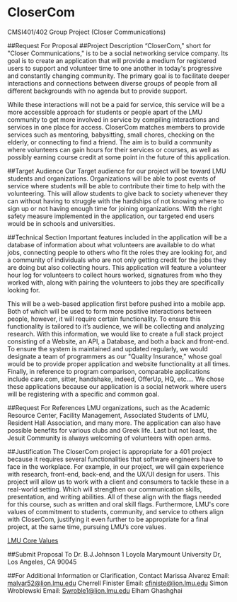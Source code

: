 # CloserCom
CMSI401/402 Group Project (Closer Communications)

##Request For Proposal
##Project Description
“CloserCom," short for "Closer Communications," is to be a social networking service company. Its goal is to create an application that will provide a medium for registered users to support and volunteer time to one another in today's progressive and constantly changing community. The primary goal is to facilitate deeper interactions and connections between diverse groups of people from all different backgrounds with no agenda but to provide support.  

While these interactions will not be a paid for service, this service will be a more accessible approach for students or people apart of the LMU community to get more involved in service by compiling interactions and services in one place for access. CloserCom matches members to provide services such as mentoring, babysitting, small chores, checking on the elderly, or connecting to find a friend. The aim is to build a community where volunteers can gain hours for their services or courses, as well as possibly earning course credit at some point in the future of this application.

##Target Audience
Our Target audience for our project will be toward LMU students and organizations. Organizations will be able to post events of service where students will be able to contribute their time to help with the volunteering. This will allow students to give back to society whenever they can without having to struggle with the hardships of not knowing where to sign up or not having enough time for joining organizations. With the right safety measure implemented in the application, our targeted end users would be in schools and universities.

##Technical Section
Important features included in the application will be a database of information about what volunteers are available to do what jobs, connecting people to others who fit the roles they are looking for, and a community of individuals who are not only getting credit for the jobs they are doing but also collecting hours. This application will feature a volunteer hour log for volunteers to collect hours worked, signatures from who they worked with, along with pairing the volunteers to jobs they are specifically looking for.

This will be a web-based application first before pushed into a mobile app. Both of which will be used to form more positive interactions between people, however, it will require certain functionality. To ensure this functionality is tailored to it’s audience, we will be collecting and analyzing research. With this information, we would like to create a full stack project consisting of a Website, an API, a Database, and both a back and front-end. To ensure the system is maintained and updated regularly, we would designate a team of programmers as our "Quality Insurance," whose goal would be to provide proper application and website functionality at all times. Finally, in reference to program comparison, comparable applications include care.com, sitter, handshake, indeed, OfferUp, HQ, etc.… We chose these applications because our application is a social network where users will be registering with a specific and common goal.

##Request For References
LMU organizations, such as the Academic Resource Center, Facility Management, Associated Students of LMU, Resident Hall Association, and many more. The application can also have possible benefits for various clubs and Greek life. Last but not least, the Jesuit Community is always welcoming of volunteers with open arms.

##Justification
The CloserCom project is appropriate for a 401 project because it requires several functionalities that software engineers have to face in the workplace. For example, in our project, we will gain experience with research, front-end, back-end, and the UX/UI design for users. This project will allow us to work with a client and consumers to tackle these in a real-world setting. Which will strengthen our communication skills, presentation, and writing abilities. All of these align with the flags needed for this course, such as written and oral skill flags. Furthermore, LMU's core values of commitment to students, community, and service to others align with CloserCom, justifying it even further to be appropriate for a final project, at the same time, pursuing LMU’s core values.

[LMU Core Values](https://academics.lmu.edu/strategicplan/strategicplan2012-2020/strategicplantableofcontents/corevalues/)

##Submit Proposal To
Dr. B.J.Johnson
1 Loyola Marymount University Dr, Los Angeles, CA 90045

##For Additional Information or Clarification, Contact
Marissa Alvarez
Email: malvar52@lion.lmu.edu
Cherrell Finister
Email: cfiniste@lion.lmu.edu
Simon Wroblewski
Email: Swroble1@lion.lmu.edu
Elham Ghashghai
